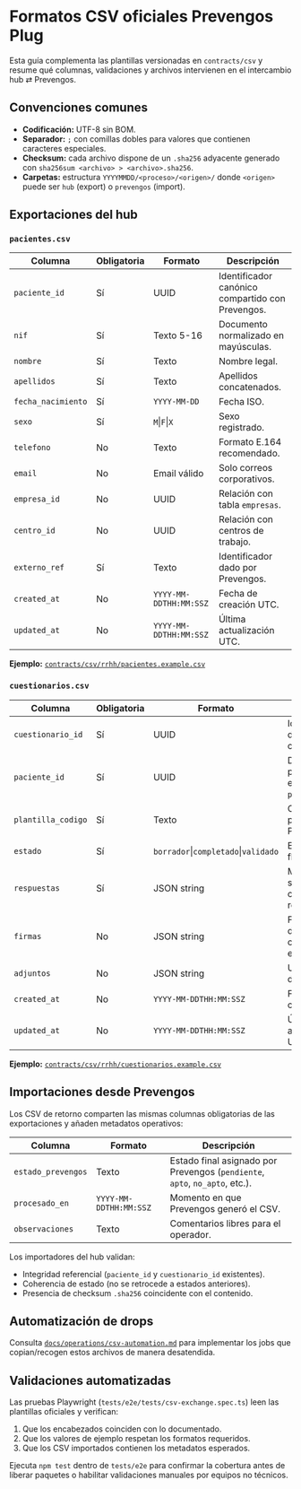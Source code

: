 # Formatos CSV oficiales Prevengos Plug

Esta guía complementa las plantillas versionadas en `contracts/csv` y resume qué columnas, validaciones y archivos intervienen en el intercambio hub ⇄ Prevengos.

## Convenciones comunes

- **Codificación:** UTF-8 sin BOM.
- **Separador:** `;` con comillas dobles para valores que contienen caracteres especiales.
- **Checksum:** cada archivo dispone de un `.sha256` adyacente generado con `sha256sum <archivo> > <archivo>.sha256`.
- **Carpetas:** estructura `YYYYMMDD/<proceso>/<origen>/` donde `<origen>` puede ser `hub` (export) o `prevengos` (import).

## Exportaciones del hub

### `pacientes.csv`

| Columna | Obligatoria | Formato | Descripción |
| --- | --- | --- | --- |
| `paciente_id` | Sí | UUID | Identificador canónico compartido con Prevengos. |
| `nif` | Sí | Texto 5-16 | Documento normalizado en mayúsculas. |
| `nombre` | Sí | Texto | Nombre legal. |
| `apellidos` | Sí | Texto | Apellidos concatenados. |
| `fecha_nacimiento` | Sí | `YYYY-MM-DD` | Fecha ISO. |
| `sexo` | Sí | `M`\|`F`\|`X` | Sexo registrado. |
| `telefono` | No | Texto | Formato E.164 recomendado. |
| `email` | No | Email válido | Solo correos corporativos. |
| `empresa_id` | No | UUID | Relación con tabla `empresas`. |
| `centro_id` | No | UUID | Relación con centros de trabajo. |
| `externo_ref` | Sí | Texto | Identificador dado por Prevengos. |
| `created_at` | No | `YYYY-MM-DDTHH:MM:SSZ` | Fecha de creación UTC. |
| `updated_at` | No | `YYYY-MM-DDTHH:MM:SSZ` | Última actualización UTC. |

**Ejemplo:** [`contracts/csv/rrhh/pacientes.example.csv`](../../contracts/csv/rrhh/pacientes.example.csv)

### `cuestionarios.csv`

| Columna | Obligatoria | Formato | Descripción |
| --- | --- | --- | --- |
| `cuestionario_id` | Sí | UUID | Identificador de cuestionario. |
| `paciente_id` | Sí | UUID | Debe existir previamente en `pacientes.csv`. |
| `plantilla_codigo` | Sí | Texto | Código de plantilla Prevengos. |
| `estado` | Sí | `borrador`\|`completado`\|`validado` | Estado de flujo. |
| `respuestas` | Sí | JSON string | Matriz serializada con respuestas. |
| `firmas` | No | JSON string | Firmas digitalizadas, cuando existan. |
| `adjuntos` | No | JSON string | URLs o paths de adjuntos. |
| `created_at` | No | `YYYY-MM-DDTHH:MM:SSZ` | Fecha de creación UTC. |
| `updated_at` | No | `YYYY-MM-DDTHH:MM:SSZ` | Última actualización UTC. |

**Ejemplo:** [`contracts/csv/rrhh/cuestionarios.example.csv`](../../contracts/csv/rrhh/cuestionarios.example.csv)

## Importaciones desde Prevengos

Los CSV de retorno comparten las mismas columnas obligatorias de las exportaciones y añaden metadatos operativos:

| Columna | Formato | Descripción |
| --- | --- | --- |
| `estado_prevengos` | Texto | Estado final asignado por Prevengos (`pendiente`, `apto`, `no_apto`, etc.). |
| `procesado_en` | `YYYY-MM-DDTHH:MM:SSZ` | Momento en que Prevengos generó el CSV. |
| `observaciones` | Texto | Comentarios libres para el operador. |

Los importadores del hub validan:

- Integridad referencial (`paciente_id` y `cuestionario_id` existentes).
- Coherencia de estado (no se retrocede a estados anteriores).
- Presencia de checksum `.sha256` coincidente con el contenido.

## Automatización de drops

Consulta [`docs/operations/csv-automation.md`](../operations/csv-automation.md) para implementar los jobs que copian/recogen estos archivos de manera desatendida.

## Validaciones automatizadas

Las pruebas Playwright (`tests/e2e/tests/csv-exchange.spec.ts`) leen las plantillas oficiales y verifican:

1. Que los encabezados coinciden con lo documentado.
2. Que los valores de ejemplo respetan los formatos requeridos.
3. Que los CSV importados contienen los metadatos esperados.

Ejecuta `npm test` dentro de `tests/e2e` para confirmar la cobertura antes de liberar paquetes o habilitar validaciones manuales por equipos no técnicos.
